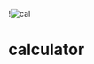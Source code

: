 !![cal](https://user-images.githubusercontent.com/80619179/135722633-04dc2793-4b73-4843-a3c3-f6990c50124e.jpg)
# calculator
